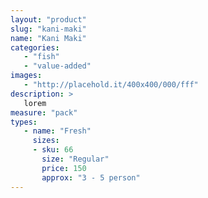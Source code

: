 ```yaml
---
layout: "product"
slug: "kani-maki"
name: "Kani Maki"
categories:
   - "fish"
   - "value-added"
images:
   - "http://placehold.it/400x400/000/fff"
description: >
   lorem
measure: "pack"
types: 
   - name: "Fresh"
     sizes: 
     - sku: 66
       size: "Regular"
       price: 150
       approx: "3 - 5 person"
---
```

